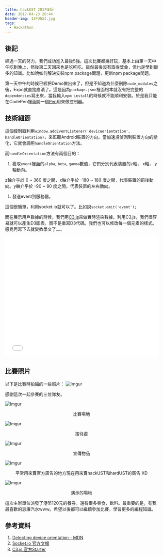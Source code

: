 ```yaml
---
title: hackUST 2017後記
date: 2017-04-23 20:44
header-img: IJPUhSJ.jpg
tags:
  - Hackathon
---
```


## 後記
經過一天的努力，我們成功進入最後5強。這次比賽都幾好玩，基本上由第一天中午吃到晚上，然後第二天回來也是吃吃吃。雖然最後沒有取得獎金，但也是學到很多的知識。比如說如何解決安裝npm package問題，更新npm package問題。

第一天中午的時候已經把Demo做出來了，但是不知道為什麼刪除`node_modules`之後，Expo就直接崩潰了。這是因為`package.json`裡面根本就沒有把完整的`dependencies`寫出來，當我輸入`npm install`的時候就不能順利安裝。於是我只能在CodePen裡面開一個[Pen](http://codepen.io/calpa/pen/LyZjPm)用來做控制器。

## 技術細節
這個控制器利用`window.addEventListener('deviceorientation', handleOrientation);
`來監聽Android裝置的方向。當加速規偵測到裝置方向的變化，它就會調用`handleOrientation`方法。

而`handleOrientation`方法有兩個目的：
1. 獲取`event`裡面的`alpha`, `beta`, `gamma`數值，它們分別代表裝置的z軸， x軸， y軸動向。

  z軸介乎於 0 ~ 360 度之間，x軸介乎於 -180 ~ 180 度之間，代表裝置的前後動向。y軸介乎於 -90 ~ 90 度之間，代表裝置的左右動向。

1. 發送event到服務器。

  這個很簡單，利用socket.io就可以了。比如說`socket.emit('event');`

而在展示用戶數據的時候，我們用[C3.js](http://c3js.org/)來做實時渲染數據。利用C3.js，我們很容易就可以產生D3圖表，而不是重寫D3代碼。我們也可以修改每一個元素的樣式。感覺再寫下去就變教學文了。。。

<iframe height='400' scrolling='no' title='Playground C3.js' src='//codepen.io/calpa/embed/MmevBr/?height=265&theme-id=0&default-tab=result&embed-version=2' frameborder='no' allowtransparency='true' allowfullscreen='true' style='width: 100%;'>See the Pen <a href='http://codepen.io/calpa/pen/MmevBr/'>Playground C3.js</a> by Calpa Liu (<a href='http://codepen.io/calpa'>@calpa</a>) on <a href='http://codepen.io'>CodePen</a>.
</iframe>

## 比賽照片
以下是比賽時拍攝的一些照片：
![Imgur](https://i.imgur.com/vXyDaoY.jpg)

感謝這次一起參賽的三位隊友。

![Imgur](https://i.imgur.com/6nLsXEB.jpg)
<center>比賽場地</center>


![Imgur](https://i.imgur.com/2mLCtBm.jpg)
<center>接待處</center>

![Imgur](https://i.imgur.com/pL19qZw.jpg)
<center>宣傳物品</center>

![Imgur](https://i.imgur.com/g1GZHCJ.jpg)
<center>平常用來賣官方廣告的地方現在用來賣hackUST和hardUST的廣告 XD</center>

![Imgur](https://i.imgur.com/DbLEVGz.jpg)
<center>演示的場地</center>

這次主辦單位派發了港幣120元的餐券，還有很多零食，飲料。最重要的是，有我最喜歡的忌廉汽水www。希望以後都可以繼續參加比賽，學習更多的編程知識。

## 參考資料
1. [Detecting device orientation - MDN](https://developer.mozilla.org/en-US/docs/Web/API/Detecting_device_orientation)
1. [Socket.io 官方文檔](https://socket.io/docs/)
1. [C3.js 官方Starter](http://c3js.org/gettingstarted.html)
